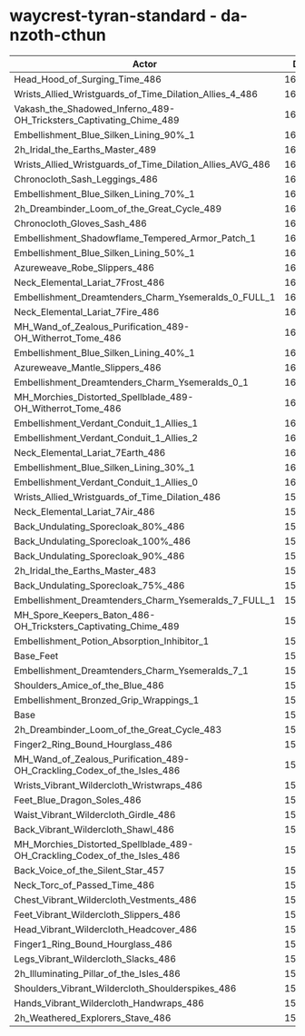 # waycrest-tyran-standard - da-nzoth-cthun
| Actor | DPS | Increase |
|---|:---:|:---:|
|Head_Hood_of_Surging_Time_486|162117|1.67%|
|Wrists_Allied_Wristguards_of_Time_Dilation_Allies_4_486|161642|1.37%|
|Vakash_the_Shadowed_Inferno_489-OH_Tricksters_Captivating_Chime_489|161561|1.32%|
|Embellishment_Blue_Silken_Lining_90%_1|161450|1.25%|
|2h_Iridal_the_Earths_Master_489|161398|1.22%|
|Wrists_Allied_Wristguards_of_Time_Dilation_Allies_AVG_486|161244|1.12%|
|Chronocloth_Sash_Leggings_486|161090|1.02%|
|Embellishment_Blue_Silken_Lining_70%_1|161030|0.98%|
|2h_Dreambinder_Loom_of_the_Great_Cycle_489|160969|0.95%|
|Chronocloth_Gloves_Sash_486|160817|0.85%|
|Embellishment_Shadowflame_Tempered_Armor_Patch_1|160663|0.75%|
|Embellishment_Blue_Silken_Lining_50%_1|160631|0.73%|
|Azureweave_Robe_Slippers_486|160594|0.71%|
|Neck_Elemental_Lariat_7Frost_486|160553|0.69%|
|Embellishment_Dreamtenders_Charm_Ysemeralds_0_FULL_1|160533|0.67%|
|Neck_Elemental_Lariat_7Fire_486|160503|0.65%|
|MH_Wand_of_Zealous_Purification_489-OH_Witherrot_Tome_486|160410|0.60%|
|Embellishment_Blue_Silken_Lining_40%_1|160336|0.55%|
|Azureweave_Mantle_Slippers_486|160316|0.54%|
|Embellishment_Dreamtenders_Charm_Ysemeralds_0_1|160311|0.53%|
|MH_Morchies_Distorted_Spellblade_489-OH_Witherrot_Tome_486|160202|0.47%|
|Embellishment_Verdant_Conduit_1_Allies_1|160103|0.40%|
|Embellishment_Verdant_Conduit_1_Allies_2|160094|0.40%|
|Neck_Elemental_Lariat_7Earth_486|160071|0.38%|
|Embellishment_Blue_Silken_Lining_30%_1|160055|0.37%|
|Embellishment_Verdant_Conduit_1_Allies_0|160036|0.36%|
|Wrists_Allied_Wristguards_of_Time_Dilation_486|159969|0.32%|
|Neck_Elemental_Lariat_7Air_486|159869|0.26%|
|Back_Undulating_Sporecloak_80%_486|159863|0.25%|
|Back_Undulating_Sporecloak_100%_486|159834|0.23%|
|Back_Undulating_Sporecloak_90%_486|159825|0.23%|
|2h_Iridal_the_Earths_Master_483|159810|0.22%|
|Back_Undulating_Sporecloak_75%_486|159773|0.20%|
|Embellishment_Dreamtenders_Charm_Ysemeralds_7_FULL_1|159756|0.19%|
|MH_Spore_Keepers_Baton_486-OH_Tricksters_Captivating_Chime_489|159697|0.15%|
|Embellishment_Potion_Absorption_Inhibitor_1|159634|0.11%|
|Base_Feet|159596|0.09%|
|Embellishment_Dreamtenders_Charm_Ysemeralds_7_1|159535|0.05%|
|Shoulders_Amice_of_the_Blue_486|159520|0.04%|
|Embellishment_Bronzed_Grip_Wrappings_1|159461|0.00%|
|Base|159460|0.00%|
|2h_Dreambinder_Loom_of_the_Great_Cycle_483|159390|-0.04%|
|Finger2_Ring_Bound_Hourglass_486|159305|-0.10%|
|MH_Wand_of_Zealous_Purification_489-OH_Crackling_Codex_of_the_Isles_486|159280|-0.11%|
|Wrists_Vibrant_Wildercloth_Wristwraps_486|159242|-0.14%|
|Feet_Blue_Dragon_Soles_486|159224|-0.15%|
|Waist_Vibrant_Wildercloth_Girdle_486|159220|-0.15%|
|Back_Vibrant_Wildercloth_Shawl_486|159168|-0.18%|
|MH_Morchies_Distorted_Spellblade_489-OH_Crackling_Codex_of_the_Isles_486|159079|-0.24%|
|Back_Voice_of_the_Silent_Star_457|159027|-0.27%|
|Neck_Torc_of_Passed_Time_486|158970|-0.31%|
|Chest_Vibrant_Wildercloth_Vestments_486|158930|-0.33%|
|Feet_Vibrant_Wildercloth_Slippers_486|158909|-0.35%|
|Head_Vibrant_Wildercloth_Headcover_486|158846|-0.39%|
|Finger1_Ring_Bound_Hourglass_486|158831|-0.39%|
|Legs_Vibrant_Wildercloth_Slacks_486|158688|-0.48%|
|2h_Illuminating_Pillar_of_the_Isles_486|158654|-0.51%|
|Shoulders_Vibrant_Wildercloth_Shoulderspikes_486|158637|-0.52%|
|Hands_Vibrant_Wildercloth_Handwraps_486|158593|-0.54%|
|2h_Weathered_Explorers_Stave_486|158471|-0.62%|
